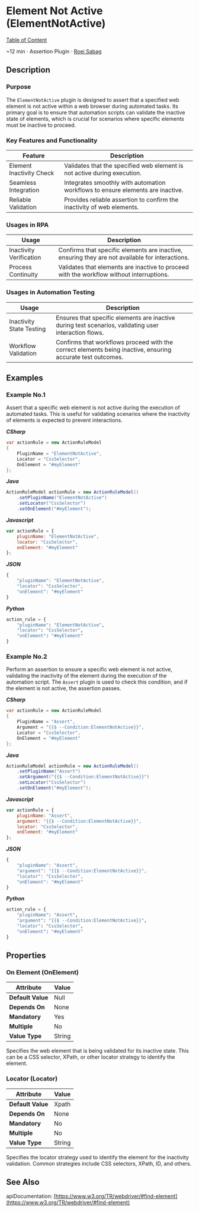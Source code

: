 # Element Not Active (ElementNotActive)

[Table of Content](../Home.md)  

~12 min · Assertion Plugin · [Roei Sabag](https://www.linkedin.com/in/roei-sabag-247aa18/)

## Description

### Purpose

The `ElementNotActive` plugin is designed to assert that a specified web element is not active within a web browser during automated tasks. 
Its primary goal is to ensure that automation scripts can validate the inactive state of elements, which is crucial for scenarios where specific elements must be inactive to proceed.

### Key Features and Functionality

| Feature                  | Description                                                                    |
|--------------------------|--------------------------------------------------------------------------------|
| Element Inactivity Check | Validates that the specified web element is not active during execution.       |
| Seamless Integration     | Integrates smoothly with automation workflows to ensure elements are inactive. |
| Reliable Validation      | Provides reliable assertion to confirm the inactivity of web elements.         |

### Usages in RPA

| Usage                    | Description                                                                                     |
|--------------------------|-------------------------------------------------------------------------------------------------|
| Inactivity Verification  | Confirms that specific elements are inactive, ensuring they are not available for interactions. |
| Process Continuity       | Validates that elements are inactive to proceed with the workflow without interruptions.        |

### Usages in Automation Testing

| Usage                    | Description                                                                                                |
|--------------------------|------------------------------------------------------------------------------------------------------------|
| Inactivity State Testing | Ensures that specific elements are inactive during test scenarios, validating user interaction flows.      |
| Workflow Validation      | Confirms that workflows proceed with the correct elements being inactive, ensuring accurate test outcomes. |

## Examples

### Example No.1

Assert that a specific web element is not active during the execution of automated tasks. 
This is useful for validating scenarios where the inactivity of elements is expected to prevent interactions.

_**CSharp**_

```csharp
var actionRule = new ActionRuleModel
{
    PluginName = "ElementNotActive",
    Locator = "CssSelector",
    OnElement = "#myElement"
};
```

_**Java**_

```java
ActionRuleModel actionRule = new ActionRuleModel()
    .setPluginName("ElementNotActive")
    .setLocator("CssSelector")
    .setOnElement("#myElement");
```

_**Javascript**_

```js
var actionRule = {
    pluginName: "ElementNotActive",
    locator: "CssSelector",
    onElement: "#myElement"
};
```

_**JSON**_

```js
{
    "pluginName": "ElementNotActive",
    "locator": "CssSelector",
    "onElement": "#myElement"
}
```

_**Python**_

```python
action_rule = {
    "pluginName": "ElementNotActive",
    "locator": "CssSelector",
    "onElement": "#myElement"
}
```
### Example No.2

Perform an assertion to ensure a specific web element is not active, validating the inactivity of the element during the execution of the automation script. 
The `Assert` plugin is used to check this condition, and if the element is not active, the assertion passes.

_**CSharp**_

```csharp
var actionRule = new ActionRuleModel
{
    PluginName = "Assert",
    Argument = "{{$ --Condition:ElementNotActive}}",
    Locator = "CssSelector",
    OnElement = "#myElement"
};
```

_**Java**_

```java
ActionRuleModel actionRule = new ActionRuleModel()
    .setPluginName("Assert")
    .setArgument("{{$ --Condition:ElementNotActive}}")
    .setLocator("CssSelector")
    .setOnElement("#myElement");
```

_**Javascript**_

```js
var actionRule = {
    pluginName: "Assert",
    argument: "{{$ --Condition:ElementNotActive}}",
    locator: "CssSelector",
    onElement: "#myElement"
};
```

_**JSON**_

```js
{
    "pluginName": "Assert",
    "argument": "{{$ --Condition:ElementNotActive}}",
    "locator": "CssSelector",
    "onElement": "#myElement"
}
```

_**Python**_

```python
action_rule = {
    "pluginName": "Assert",
    "argument": "{{$ --Condition:ElementNotActive}}",
    "locator": "CssSelector",
    "onElement": "#myElement"
}
```

## Properties

### On Element (OnElement)

| Attribute         | Value             |
|-------------------|-------------------|
| **Default Value** | Null              |
| **Depends On**    | None              |
| **Mandatory**     | Yes               |
| **Multiple**      | No                |
| **Value Type**    | String|Expression |

Specifies the web element that is being validated for its inactive state. 
This can be a CSS selector, XPath, or other locator strategy to identify the element.

### Locator (Locator)

| Attribute         | Value             |
|-------------------|-------------------|
| **Default Value** | Xpath             |
| **Depends On**    | None              |
| **Mandatory**     | No                |
| **Multiple**      | No                |
| **Value Type**    | String            |

Specifies the locator strategy used to identify the element for the inactivity validation. 
Common strategies include CSS selectors, XPath, ID, and others.

## See Also

apiDocumentation: [https://www.w3.org/TR/webdriver/#find-element](https://www.w3.org/TR/webdriver/#find-element)
